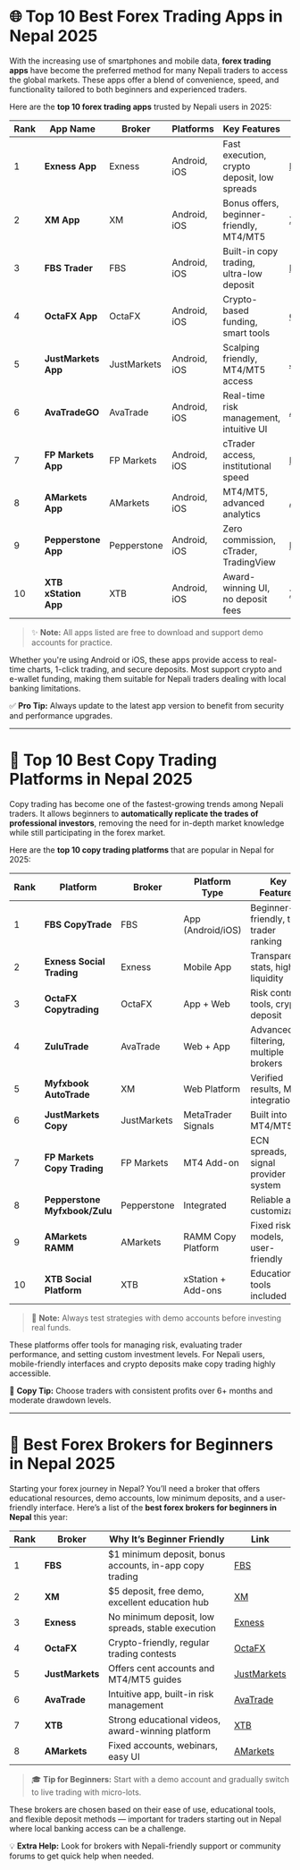 # 🌐 Top 10 Best Forex Trading Apps in Nepal 2025

With the increasing use of smartphones and mobile data, **forex trading apps** have become the preferred method for many Nepali traders to access the global markets. These apps offer a blend of convenience, speed, and functionality tailored to both beginners and experienced traders.

Here are the **top 10 forex trading apps** trusted by Nepali users in 2025:

| Rank | App Name             | Broker      | Platforms    | Key Features                                | Link                                                                                                   |
| ---- | -------------------- | ----------- | ------------ | ------------------------------------------- | ------------------------------------------------------------------------------------------------------ |
| 1    | **Exness App**       | Exness      | Android, iOS | Fast execution, crypto deposit, low spreads | [Exness](https://one.exnesstrack.org/a/english23)                                                      |
| 2    | **XM App**           | XM          | Android, iOS | Bonus offers, beginner-friendly, MT4/MT5    | [XM](https://clicks.pipaffiliates.com/c?c=589901&l=en&p=0)                                             |
| 3    | **FBS Trader**       | FBS         | Android, iOS | Built-in copy trading, ultra-low deposit    | [FBS](https://fbs.partners?ibl=587836&ibp=21398815)                                                    |
| 4    | **OctaFX App**       | OctaFX      | Android, iOS | Crypto-based funding, smart tools           | [OctaFX](https://my.octafx.com/open-account/?refid=ib35647800)                                         |
| 5    | **JustMarkets App**  | JustMarkets | Android, iOS | Scalping friendly, MT4/MT5 access           | [JustMarkets](https://one.justmarkets.link/a/79iqw0j6nj)                                               |
| 6    | **AvaTradeGO**       | AvaTrade    | Android, iOS | Real-time risk management, intuitive UI     | [AvaTrade](https://www.avatrade.com?versionId=10301&tag=194438)                                        |
| 7    | **FP Markets App**   | FP Markets  | Android, iOS | cTrader access, institutional speed         | [FP Markets](https://www.fpmarkets.com/?redir=stv&fpm-affiliate-utm-source=IB&fpm-affiliate-agt=56244) |
| 8    | **AMarkets App**     | AMarkets    | Android, iOS | MT4/MT5, advanced analytics                 | [AMarkets](https://amarketstrading.co/?g=WNRAN9)                                                       |
| 9    | **Pepperstone App**  | Pepperstone | Android, iOS | Zero commission, cTrader, TradingView       | [Pepperstone](https://trk.pepperstonepartners.com/aff_c?offer_id=367&aff_id=33954)                     |
| 10   | **XTB xStation App** | XTB         | Android, iOS | Award-winning UI, no deposit fees           | [XTB](https://link-pso.xtb.com/pso/zrUCY)                                                              |

> ✨ **Note:** All apps listed are free to download and support demo accounts for practice.

Whether you're using Android or iOS, these apps provide access to real-time charts, 1-click trading, and secure deposits. Most support crypto and e-wallet funding, making them suitable for Nepali traders dealing with local banking limitations.

✅ **Pro Tip:** Always update to the latest app version to benefit from security and performance upgrades.

---

# 🤖 Top 10 Best Copy Trading Platforms in Nepal 2025

Copy trading has become one of the fastest-growing trends among Nepali traders. It allows beginners to **automatically replicate the trades of professional investors**, removing the need for in-depth market knowledge while still participating in the forex market.

Here are the **top 10 copy trading platforms** that are popular in Nepal for 2025:

| Rank | Platform                      | Broker      | Platform Type      | Key Features                          | Link                                                                                                   |
| ---- | ----------------------------- | ----------- | ------------------ | ------------------------------------- | ------------------------------------------------------------------------------------------------------ |
| 1    | **FBS CopyTrade**             | FBS         | App (Android/iOS)  | Beginner-friendly, top trader ranking | [FBS](https://fbs.partners?ibl=587836&ibp=21398815)                                                    |
| 2    | **Exness Social Trading**     | Exness      | Mobile App         | Transparent stats, high liquidity     | [Exness](https://one.exnesstrack.org/a/english23)                                                      |
| 3    | **OctaFX Copytrading**        | OctaFX      | App + Web          | Risk control tools, crypto deposit    | [OctaFX](https://my.octafx.com/open-account/?refid=ib35647800)                                         |
| 4    | **ZuluTrade**                 | AvaTrade    | Web + App          | Advanced filtering, multiple brokers  | [AvaTrade](https://www.avatrade.com?versionId=10301&tag=194438)                                        |
| 5    | **Myfxbook AutoTrade**        | XM          | Web Platform       | Verified results, MT4 integration     | [XM](https://clicks.pipaffiliates.com/c?c=589901&l=en&p=0)                                             |
| 6    | **JustMarkets Copy**          | JustMarkets | MetaTrader Signals | Built into MT4/MT5                    | [JustMarkets](https://one.justmarkets.link/a/79iqw0j6nj)                                               |
| 7    | **FP Markets Copy Trading**   | FP Markets  | MT4 Add-on         | ECN spreads, signal provider system   | [FP Markets](https://www.fpmarkets.com/?redir=stv&fpm-affiliate-utm-source=IB&fpm-affiliate-agt=56244) |
| 8    | **Pepperstone Myfxbook/Zulu** | Pepperstone | Integrated         | Reliable and customizable             | [Pepperstone](https://trk.pepperstonepartners.com/aff_c?offer_id=367&aff_id=33954)                     |
| 9    | **AMarkets RAMM**             | AMarkets    | RAMM Copy Platform | Fixed risk models, user-friendly      | [AMarkets](https://amarketstrading.co/?g=WNRAN9)                                                       |
| 10   | **XTB Social Platform**       | XTB         | xStation + Add-ons | Educational tools included            | [XTB](https://link-pso.xtb.com/pso/zrUCY)                                                              |

> 📌 **Note:** Always test strategies with demo accounts before investing real funds.

These platforms offer tools for managing risk, evaluating trader performance, and setting custom investment levels. For Nepali users, mobile-friendly interfaces and crypto deposits make copy trading highly accessible.

🚀 **Copy Tip:** Choose traders with consistent profits over 6+ months and moderate drawdown levels.

---

# 👶 Best Forex Brokers for Beginners in Nepal 2025

Starting your forex journey in Nepal? You’ll need a broker that offers educational resources, demo accounts, low minimum deposits, and a user-friendly interface. Here’s a list of the **best forex brokers for beginners in Nepal** this year:

| Rank | Broker          | Why It’s Beginner Friendly                               | Link                                                            |
| ---- | --------------- | -------------------------------------------------------- | --------------------------------------------------------------- |
| 1    | **FBS**         | \$1 minimum deposit, bonus accounts, in-app copy trading | [FBS](https://fbs.partners?ibl=587836&ibp=21398815)             |
| 2    | **XM**          | \$5 deposit, free demo, excellent education hub          | [XM](https://clicks.pipaffiliates.com/c?c=589901&l=en&p=0)      |
| 3    | **Exness**      | No minimum deposit, low spreads, stable execution        | [Exness](https://one.exnesstrack.org/a/english23)               |
| 4    | **OctaFX**      | Crypto-friendly, regular trading contests                | [OctaFX](https://my.octafx.com/open-account/?refid=ib35647800)  |
| 5    | **JustMarkets** | Offers cent accounts and MT4/MT5 guides                  | [JustMarkets](https://one.justmarkets.link/a/79iqw0j6nj)        |
| 6    | **AvaTrade**    | Intuitive app, built-in risk management                  | [AvaTrade](https://www.avatrade.com?versionId=10301&tag=194438) |
| 7    | **XTB**         | Strong educational videos, award-winning platform        | [XTB](https://link-pso.xtb.com/pso/zrUCY)                       |
| 8    | **AMarkets**    | Fixed accounts, webinars, easy UI                        | [AMarkets](https://amarketstrading.co/?g=WNRAN9)                |

> 🎓 **Tip for Beginners:** Start with a demo account and gradually switch to live trading with micro-lots.

These brokers are chosen based on their ease of use, educational tools, and flexible deposit methods — important for traders starting out in Nepal where local banking access can be a challenge.

💡 **Extra Help:** Look for brokers with Nepali-friendly support or community forums to get quick help when needed.
